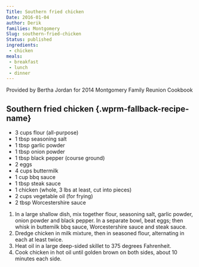 ```yaml
---
Title: Southern fried chicken
Date: 2016-01-04
author: Derik
families: Montgomery
Slug: southern-fried-chicken
Status: published
ingredients:
 - chicken
meals:
 - breakfast
 - lunch
 - dinner
---
```


Provided by Bertha Jordan for 2014 Montgomery Family Reunion Cookbook <!--WPRM Recipe 144-->

<div class="wprm-fallback-recipe">

Southern fried chicken {.wprm-fallback-recipe-name}
----------------------

<div class="wprm-fallback-recipe-ingredients">

-   3 cups flour (all-purpose)
-   1 tbsp seasoning salt
-   1 tbsp garlic powder
-   1 tbsp onion powder
-   1 tbsp black pepper (course ground)
-   2 eggs
-   4 cups buttermilk
-   1 cup bbq sauce
-   1 tbsp steak sauce
-   1 chicken (whole, 3 lbs at least, cut into pieces)
-   2 cups vegetable oil (for frying)
-   2 tbsp Worcestershire sauce

</div>

<div class="wprm-fallback-recipe-instructions">

1.  In a large shallow dish, mix together flour, seasoning salt, garlic powder, onion powder and black pepper. In a separate bowl, beat eggs; then whisk in buttemilk bbq sauce, Worcestershire sauce and steak sauce.
2.  Dredge chicken in milk mixture, then in seasoned flour, alternating in each at least twice.
3.  Heat oil in a large deep-sided skillet to 375 degrees Fahrenheit.
4.  Cook chicken in hot oil until golden brown on both sides, about 10 minutes each side.

</div>

<div class="wprm-fallback-recipe-notes">

</div>

</div>

<!--End WPRM Recipe-->
